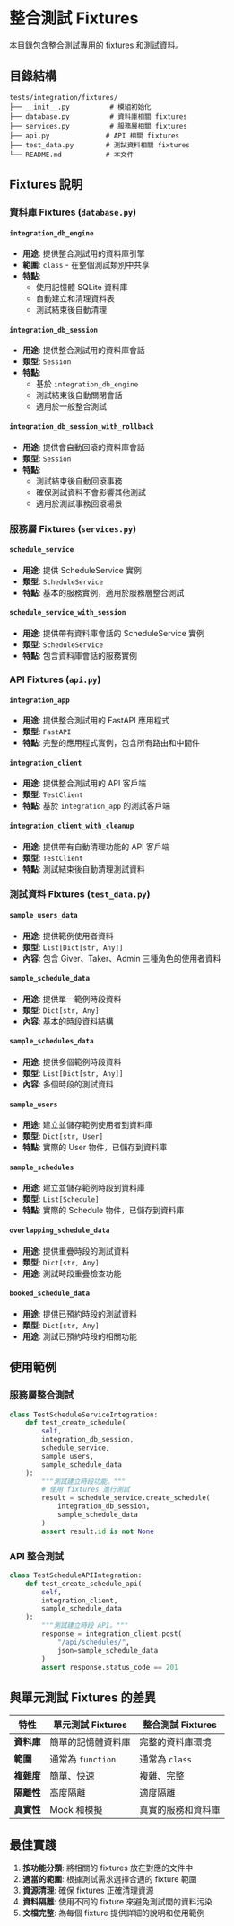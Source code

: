 # 整合測試 Fixtures

本目錄包含整合測試專用的 fixtures 和測試資料。

## 目錄結構

```
tests/integration/fixtures/
├── __init__.py          # 模組初始化
├── database.py          # 資料庫相關 fixtures
├── services.py          # 服務層相關 fixtures
├── api.py              # API 相關 fixtures
├── test_data.py        # 測試資料相關 fixtures
└── README.md           # 本文件
```

## Fixtures 說明

### 資料庫 Fixtures (`database.py`)

#### `integration_db_engine`

- **用途**: 提供整合測試用的資料庫引擎
- **範圍**: `class` - 在整個測試類別中共享
- **特點**:
  - 使用記憶體 SQLite 資料庫
  - 自動建立和清理資料表
  - 測試結束後自動清理

#### `integration_db_session`

- **用途**: 提供整合測試用的資料庫會話
- **類型**: `Session`
- **特點**:
  - 基於 `integration_db_engine`
  - 測試結束後自動關閉會話
  - 適用於一般整合測試

#### `integration_db_session_with_rollback`

- **用途**: 提供會自動回滾的資料庫會話
- **類型**: `Session`
- **特點**:
  - 測試結束後自動回滾事務
  - 確保測試資料不會影響其他測試
  - 適用於測試事務回滾場景

### 服務層 Fixtures (`services.py`)

#### `schedule_service`

- **用途**: 提供 ScheduleService 實例
- **類型**: `ScheduleService`
- **特點**: 基本的服務實例，適用於服務層整合測試

#### `schedule_service_with_session`

- **用途**: 提供帶有資料庫會話的 ScheduleService 實例
- **類型**: `ScheduleService`
- **特點**: 包含資料庫會話的服務實例

### API Fixtures (`api.py`)

#### `integration_app`

- **用途**: 提供整合測試用的 FastAPI 應用程式
- **類型**: `FastAPI`
- **特點**: 完整的應用程式實例，包含所有路由和中間件

#### `integration_client`

- **用途**: 提供整合測試用的 API 客戶端
- **類型**: `TestClient`
- **特點**: 基於 `integration_app` 的測試客戶端

#### `integration_client_with_cleanup`

- **用途**: 提供帶有自動清理功能的 API 客戶端
- **類型**: `TestClient`
- **特點**: 測試結束後自動清理測試資料

### 測試資料 Fixtures (`test_data.py`)

#### `sample_users_data`

- **用途**: 提供範例使用者資料
- **類型**: `List[Dict[str, Any]]`
- **內容**: 包含 Giver、Taker、Admin 三種角色的使用者資料

#### `sample_schedule_data`

- **用途**: 提供單一範例時段資料
- **類型**: `Dict[str, Any]`
- **內容**: 基本的時段資料結構

#### `sample_schedules_data`

- **用途**: 提供多個範例時段資料
- **類型**: `List[Dict[str, Any]]`
- **內容**: 多個時段的測試資料

#### `sample_users`

- **用途**: 建立並儲存範例使用者到資料庫
- **類型**: `Dict[str, User]`
- **特點**: 實際的 User 物件，已儲存到資料庫

#### `sample_schedules`

- **用途**: 建立並儲存範例時段到資料庫
- **類型**: `List[Schedule]`
- **特點**: 實際的 Schedule 物件，已儲存到資料庫

#### `overlapping_schedule_data`

- **用途**: 提供重疊時段的測試資料
- **類型**: `Dict[str, Any]`
- **用途**: 測試時段重疊檢查功能

#### `booked_schedule_data`

- **用途**: 提供已預約時段的測試資料
- **類型**: `Dict[str, Any]`
- **用途**: 測試已預約時段的相關功能

## 使用範例

### 服務層整合測試

```python
class TestScheduleServiceIntegration:
    def test_create_schedule(
        self,
        integration_db_session,
        schedule_service,
        sample_users,
        sample_schedule_data
    ):
        """測試建立時段功能。"""
        # 使用 fixtures 進行測試
        result = schedule_service.create_schedule(
            integration_db_session,
            sample_schedule_data
        )
        assert result.id is not None
```

### API 整合測試

```python
class TestScheduleAPIIntegration:
    def test_create_schedule_api(
        self,
        integration_client,
        sample_schedule_data
    ):
        """測試建立時段 API。"""
        response = integration_client.post(
            "/api/schedules/",
            json=sample_schedule_data
        )
        assert response.status_code == 201
```

## 與單元測試 Fixtures 的差異

| 特性       | 單元測試 Fixtures  | 整合測試 Fixtures  |
| ---------- | ------------------ | ------------------ |
| **資料庫** | 簡單的記憶體資料庫 | 完整的資料庫環境   |
| **範圍**   | 通常為 `function`  | 通常為 `class`     |
| **複雜度** | 簡單、快速         | 複雜、完整         |
| **隔離性** | 高度隔離           | 適度隔離           |
| **真實性** | Mock 和模擬        | 真實的服務和資料庫 |

## 最佳實踐

1. **按功能分類**: 將相關的 fixtures 放在對應的文件中
2. **適當的範圍**: 根據測試需求選擇合適的 fixture 範圍
3. **資源清理**: 確保 fixtures 正確清理資源
4. **資料隔離**: 使用不同的 fixture 來避免測試間的資料污染
5. **文檔完整**: 為每個 fixture 提供詳細的說明和使用範例
